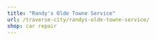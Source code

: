```yaml
---
title: "Randy's Olde Towne Service"
url: /traverse-city/randys-olde-towne-service/
shop: car repair
---
```

